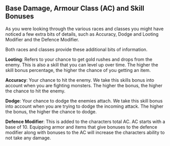 ## Base Damage, Armour Class (AC) and Skill Bonuses

As you were looking through the various races and classes you might have noticed a few extra bits of details, such as Accuracy, Dodge and Looting Modifier and the Defence Modifier.

Both races and classes provide these additional bits of information.

**Looting**: Refers to your chance to get gold rushes and drops from the enemy. This is also a skill that you can level up over time. The higher the skill bonus percentage, the higher the chance of you getting an item.

**Accuracy**: Your chance to hit the enemy. We take this skills bonus into account when you are fighting monsters. The higher the bonus, the higher the chance to hit the enemy.

**Dodge**: Your chance to dodge the enemies attach. We take this skill bonus into account when you are trying to dodge the incoming attack. The higher the bonus, the higher the chance to dodge.

**Defence Modifier**: This is added to the characters total AC. AC starts with a base of 10. Equipping armor and items that give bonuses to the defence modifier along with bonuses to the AC will increase the characters ability to not take any damage.
